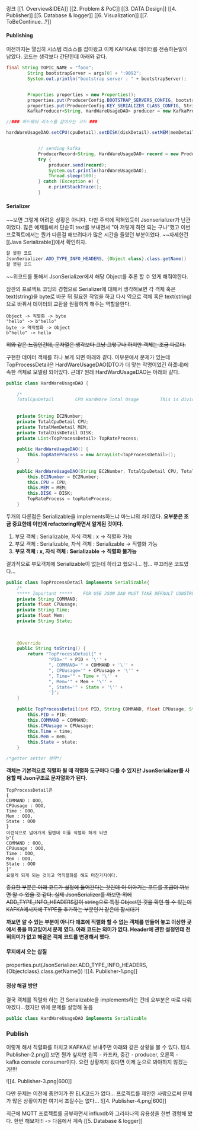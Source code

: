 링크
[[1. Overview&IDEA]]
[[2. Problem &  PoC]]
[[3. DATA Design]]
[[4. Publisher]]
[[5. Database & logger]]
[[6. Visualization]]
[[7. ToBeContinue...?]]
#### Publishing

이전까지는 열심히 시스템 리소스를 잡아왔고 이제 KAFKA로 데이터를 전송하는일이 남았다.
코드는 생각보다 간단한데 아래와 같다.
```java
final String TOPIC_NAME = "fooo";
		String bootstrapServer = args[0] + ":9092";
		System.out.println("bootstrap server : " + bootstrapServer);


		Properties properties = new Properties();
		properties.put(ProducerConfig.BOOTSTRAP_SERVERS_CONFIG, bootstrapServer);
		properties.put(ProducerConfig.KEY_SERIALIZER_CLASS_CONFIG, StringSerializer.class.getName());
		KafkaProducer<String, HardWareUsageDAO> producer = new KafkaProducer<>(properties);

//### 하드웨어 리소스를 잡아오는 코드 ###

hardWareUsageDAO.setCPU(cpuDetail).setDISK(diskDetail).setMEM(memDetail).setTopRateProcess((ArrayList<TopProcessDetail>) topRateProcess);


			// sending kafka
			ProducerRecord<String, HardWareUsageDAO> record = new ProducerRecord<String, HardWareUsageDAO>(TOPIC_NAME, hardWareUsageDAO);
			try {
				producer.send(record);
				System.out.println(hardWareUsageDAO);
				Thread.sleep(500);
			} catch (Exception e) {
				e.printStackTrace();
			}
```


#### Serializer

~~보면 그렇게 어려운 상황은 아니다. 다만 주석에 적혀있듯이 Jsonserializer가 난관이었다.
많은 예제들에서 단순히 text를 보내면서 "아 저렇게 하면 되는 구나"했고 이번 프로젝트에서는 뭔가 다른걸 해보려다가 많은 시간을 들였던 부분이었다. ~~자세한건 [[Java Serializable]]에서 확인하자.

```java
잘 못된 코드
JsonSerializer.ADD_TYPE_INFO_HEADERS, {Object class}.class.getName()
잘 못된 코드
```
~~위코드를 통해서 JsonSerializer에서 해당 Object를 추론 할 수 있게 해줘야한다.

잠깐의 프로젝트 코딩의 경험으로 Serializer에 대해서 생각해보면 각 객체 혹은 text(string)을 byte로 바꾼 뒤 필요한 작업을 하고 다시 역으로 객체 혹은 text(string)으로 바꿔서 데이터의 교환을 원활하게 해주는 역할을한다.
```
Object -> 직렬화 -> byte
"hello" -> b"hello"
byte -> 역직렬화 -> Object
b"hello" -> hello
```
~~위와 같은 느낌인건데, 문자열은 생각보다 그냥 그렇구나 하지만 객체는 조금 다르다.~~

구현한 데이터 객체를 하나 보게 되면 아래와 같다.
이부분에서 문제가 있는데 TopProcessDetail은 HardWareUsageDAO(DTO가 더 맞는 작명이었긴 하겠네)에 속한 객체로 모델링 되어있다. 근데?
원래 HardWardUsageDAO는 아래와 같다.
```java
public class HardWareUsageDAO {  
  
    /*  
    TotalCpuDetail        CPU HardWare Total Usage        This is divided into [User, System]    TotalMemDetail        MEM HardWare Total Usage        This is divided into [Used, Unused]    TotalDiskDetail        Disk is HardWare Total Usage        This is divided into [Read, Write]    TopProcessDetail        This is COMMAND TOP result where ranked top 5        This is consist of [PID, COMMAND, CPUusag˜e, Time, Mem, State]    ***** Important *****    FOR USE JSON DAO MUST TAKE DEFAULT CONSTRUCTOR    ***** Important *****     */  
  
  
    private String EC2Number;  
    private TotalCpuDetail CPU;  
    private TotalMemDetail MEM;  
    private TotalDiskDetail DISK;  
    private List<TopProcessDetail> TopRateProcess;  
  
    public HardWareUsageDAO() {  
        this.TopRateProcess = new ArrayList<TopProcessDetail>();  
    }  
  
    public HardWareUsageDAO(String EC2Number, TotalCpuDetail CPU, TotalMemDetail MEM, TotalDiskDetail DISK, List<TopProcessDetail> topRateProcess) {  
        this.EC2Number = EC2Number;  
        this.CPU = CPU;  
        this.MEM = MEM;  
        this.DISK = DISK;  
        TopRateProcess = topRateProcess;  
    }
```

두개의 다른점은 Serializable을 implements하느냐 마느냐의 차이였다.
**요부분은 조금 중요한데 이번에 refactoring하면서 알게된 것이다.**
1. 부모 객체 : Serializable, 자식 객체 : x -> 직렬화 가능
2. 부모 객체 : Serializable, 자식 객체 : Serializable -> 직렬화 가능
3. **부모 객체 : x, 자식 객체 : Serializable -> 직렬화 불가능**

결과적으로 부모객체에 Serializable이 없는데 하라고 했으니... 참... 부끄러운 코드였다...
```java
public class TopProcessDetail implements Serializable{  
    /*  
    ***** Important *****    FOR USE JSON DAO MUST TAKE DEFAULT CONSTRUCTOR    ***** Important *****    */    private int PID;  
    private String COMMAND;  
    private float CPUusage;  
    private String Time;  
    private float Mem;  
    private String State;  
  
  
  
    @Override  
    public String toString() {  
        return "TopProcessDetail{" +  
                "PID='" + PID + '\'' +  
                ", COMMAND='" + COMMAND + '\'' +  
                ", CPUusage='" + CPUusage + '\'' +  
                ", Time='" + Time + '\'' +  
                ", Mem='" + Mem + '\'' +  
                ", State='" + State + '\'' +  
                '}';  
    }  
  
    public TopProcessDetail(int PID, String COMMAND, float CPUusage, String time, float mem, String state) {  
        this.PID = PID;  
        this.COMMAND = COMMAND;  
        this.CPUusage = CPUusage;  
        this.Time = time;  
        this.Mem = mem;  
        this.State = state;  
    }  

/*getter setter 생략*/
```

**객체는 기본적으로 직렬화 될 때 직렬화 도구마다 다를 수 있지만 JsonSerializer를 사용할 때 Json구조로 문자열화가 된다.**
```
TopProcessDetail은 
{
COMMAND : OOO,
CPUusage : OOO,
Time : OOO,
Mem : OOO,
State : OOO
}
이런식으로 넘어가게 될텐데 이를 직렬화 하게 되면
b"{
COMMAND : OOO,
CPUusage : OOO,
Time : OOO,
Mem : OOO,
State : OOO
}"
요렇게 되게 되는 것이고 역직렬화를 해도 마찬가지이다.
```

~~중요한 부분은 아래 코드가 설정에 들어간다는 것인데 이 이야기는 코드를 조금더 까보면 알 수 있을 것 같다. 실제 JsonSerializer를 까보면 위에 ADD_TYPE_INFO_HEADERS값이 string으로 특정 Object인 것을 확인 할 수 있는데 KAFKA메시지에 TYPE을 추가하는 부분인거 같은데 잠시대기~~

**까보면 알 수 있는 부분이 아니다 애초에 직렬화 할 수 없는 객체를 만들어 놓고 이상한 곳에서 통을 파고있어서 문제 였다. 아래 코드는  의미가 없다. Header에 관한 설정인데 전혀의미가 없고 해결은 객체 코드를 변경해서 했다.**

#### 무지에서 오는 삽질
properties.put(JsonSerializer.ADD_TYPE_INFO_HEADERS, {Objectclass}.class.getName())
![[4. Publisher-1.png]]

#### 정상 해결 방안

결국 객체를 직렬화 하는 건 Serializable을 implements하는 건데 요부분은 따로 다뤄야겠다...했지만 위에 문제를 설명해 놓음
```java
public class HardWareUsageDAO implements Serializable 
```

### Publish
이렇게 해서 직렬화를 마치고 KAFKA로 보내주면 아래와 같은 상황을 볼 수 있다.
![[4. Publisher-2.png]]
보면 뭔가 싶지만 왼쪽 - 카프카, 중간 - producer, 오른쪽 - kafka console consumer이다.
요런 상황까지 왔다면 이제 눈으로 봐야하지 않겠는가!!!!

![[4. Publisher-3.png|600]]

다만 문제는 이전에 종연이가 짠 ELK코드가 없다... 프로젝트를 제안한 사람으로써 문제가 많은 상황이지만 여기서 조질수는 없다...
![[4. Publisher-4.png|600]]

최근에 MQTT 프로젝트를 공부하면서 influxdb와 그라파나의 유용성을 한번 경험해 봤다.  한번 해보자!!!
-> 다음에서 계속 [[5. Database & logger]]